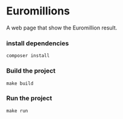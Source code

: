 # Euromillions

A web page that show the Euromillion result.

### install dependencies

`composer install`

### Build the project

`make build`

### Run the project

`make run`